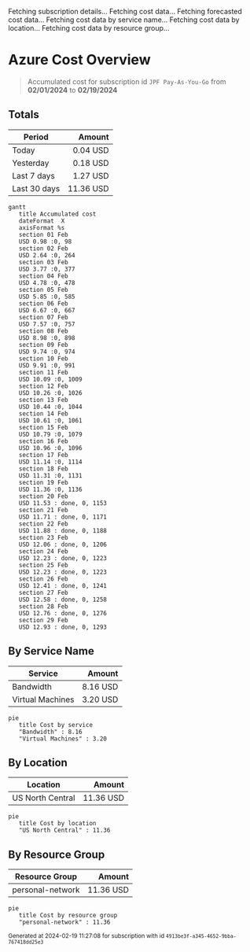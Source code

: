 Fetching subscription details...
Fetching cost data...
Fetching forecasted cost data...
Fetching cost data by service name...
Fetching cost data by location...
Fetching cost data by resource group...
# Azure Cost Overview

> Accumulated cost for subscription id `JPF Pay-As-You-Go` from **02/01/2024** to **02/19/2024**

## Totals

|Period|Amount|
|---|---:|
|Today|0.04 USD|
|Yesterday|0.18 USD|
|Last 7 days|1.27 USD|
|Last 30 days|11.36 USD|

```mermaid
gantt
   title Accumulated cost
   dateFormat  X
   axisFormat %s
   section 01 Feb
   USD 0.98 :0, 98
   section 02 Feb
   USD 2.64 :0, 264
   section 03 Feb
   USD 3.77 :0, 377
   section 04 Feb
   USD 4.78 :0, 478
   section 05 Feb
   USD 5.85 :0, 585
   section 06 Feb
   USD 6.67 :0, 667
   section 07 Feb
   USD 7.57 :0, 757
   section 08 Feb
   USD 8.98 :0, 898
   section 09 Feb
   USD 9.74 :0, 974
   section 10 Feb
   USD 9.91 :0, 991
   section 11 Feb
   USD 10.09 :0, 1009
   section 12 Feb
   USD 10.26 :0, 1026
   section 13 Feb
   USD 10.44 :0, 1044
   section 14 Feb
   USD 10.61 :0, 1061
   section 15 Feb
   USD 10.79 :0, 1079
   section 16 Feb
   USD 10.96 :0, 1096
   section 17 Feb
   USD 11.14 :0, 1114
   section 18 Feb
   USD 11.31 :0, 1131
   section 19 Feb
   USD 11.36 :0, 1136
   section 20 Feb
   USD 11.53 : done, 0, 1153
   section 21 Feb
   USD 11.71 : done, 0, 1171
   section 22 Feb
   USD 11.88 : done, 0, 1188
   section 23 Feb
   USD 12.06 : done, 0, 1206
   section 24 Feb
   USD 12.23 : done, 0, 1223
   section 25 Feb
   USD 12.23 : done, 0, 1223
   section 26 Feb
   USD 12.41 : done, 0, 1241
   section 27 Feb
   USD 12.58 : done, 0, 1258
   section 28 Feb
   USD 12.76 : done, 0, 1276
   section 29 Feb
   USD 12.93 : done, 0, 1293
```

## By Service Name

|Service|Amount|
|---|---:|
|Bandwidth|8.16 USD|
|Virtual Machines|3.20 USD|

```mermaid
pie
   title Cost by service
   "Bandwidth" : 8.16
   "Virtual Machines" : 3.20
```

## By Location

|Location|Amount|
|---|---:|
|US North Central|11.36 USD|

```mermaid
pie
   title Cost by location
   "US North Central" : 11.36
```

## By Resource Group

|Resource Group|Amount|
|---|---:|
|personal-network|11.36 USD|

```mermaid
pie
   title Cost by resource group
   "personal-network" : 11.36
```

<sup>Generated at 2024-02-19 11:27:08 for subscription with id `4913be3f-a345-4652-9bba-767418dd25e3`</sup>
